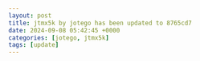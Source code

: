 ```yaml
---
layout: post
title: jtmx5k by jotego has been updated to 8765cd7
date: 2024-09-08 05:42:45 +0000
categories: [jotego, jtmx5k]
tags: [update]
---
```


